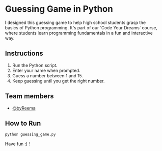 # Guessing Game in Python

I designed this guessing game to help high school students grasp the basics of Python programming. It's part of our 'Code Your Dreams' course, where students learn programming fundamentals in a fun and interactive way.

## Instructions

1. Run the Python script.
2. Enter your name when prompted.
3. Guess a number between 1 and 15.
4. Keep guessing until you get the right number.

## Team members 
- [@byReema ](https://github.com/byReema)

## How to Run

```bash
python guessing_game.py
```
Have fun :) ! 
